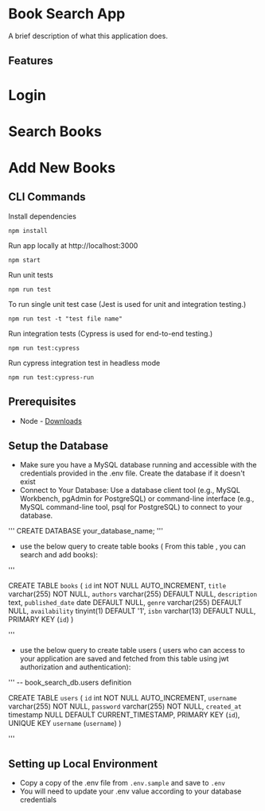 # Book Search App

A brief description of what this application does.

## Features

# Login

# Search Books

# Add New Books

## CLI Commands

Install dependencies

```
npm install

```
Run app locally at http://localhost:3000

`npm start`

Run unit tests

`npm run test`

To run single unit test case (Jest is used for unit and integration testing.)

`npm run test -t "test file name"`

Run integration tests (Cypress is used for end-to-end testing.)

`npm run test:cypress`

Run cypress integration test in headless mode

`npm run test:cypress-run`

## Prerequisites

- Node - [Downloads](https://nodejs.org/en/download/)

## Setup the Database

- Make sure you have a MySQL database running and accessible with the credentials provided in the .env file. Create the database if it doesn't exist
- Connect to Your Database:
 Use a database client tool (e.g., MySQL Workbench, pgAdmin for PostgreSQL) or command-line interface (e.g., MySQL command-line tool, psql for PostgreSQL) to connect to your database.

'''
CREATE DATABASE your_database_name;
'''

- use the below query to create table books ( From this table , you can search and add books):

'''


CREATE TABLE `books` (
  `id` int NOT NULL AUTO_INCREMENT,
  `title` varchar(255) NOT NULL,
  `authors` varchar(255) DEFAULT NULL,
  `description` text,
  `published_date` date DEFAULT NULL,
  `genre` varchar(255) DEFAULT NULL,
  `availability` tinyint(1) DEFAULT '1',
  `isbn` varchar(13) DEFAULT NULL,
  PRIMARY KEY (`id`)
) 

'''

- use the below query to create table users ( users who can access to your application are saved and fetched from this table using jwt authorization and authentication):

'''
-- book_search_db.users definition

CREATE TABLE `users` (
  `id` int NOT NULL AUTO_INCREMENT,
  `username` varchar(255) NOT NULL,
  `password` varchar(255) NOT NULL,
  `created_at` timestamp NULL DEFAULT CURRENT_TIMESTAMP,
  PRIMARY KEY (`id`),
  UNIQUE KEY `username` (`username`)
)

'''

## Setting up Local Environment

- Copy a copy of the .env file from `.env.sample` and save to `.env` 
- You will need to update your .env value according to your database credentials
